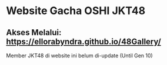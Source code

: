 # Website Gacha OSHI JKT48
## Akses Melalui: https://ellorabyndra.github.io/48Gallery/
Member JKT48 di website ini belum di-update (Until Gen 10)